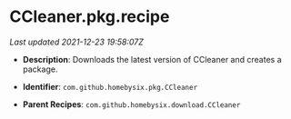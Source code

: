 # CCleaner.pkg.recipe

_Last updated 2021-12-23 19:58:07Z_

- **Description**: Downloads the latest version of CCleaner and creates a package.

- **Identifier**: `com.github.homebysix.pkg.CCleaner`

- **Parent Recipes**: `com.github.homebysix.download.CCleaner`